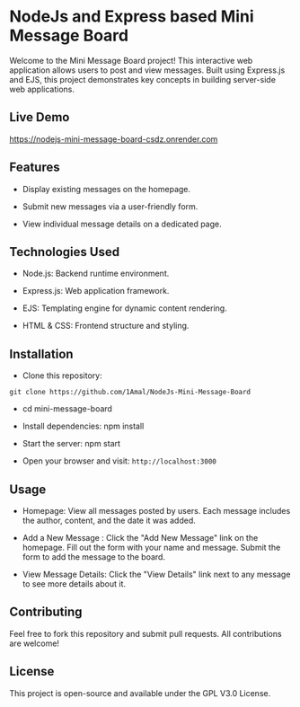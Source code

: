 # NodeJs and Express based Mini Message Board

Welcome to the Mini Message Board project! This interactive web application allows users to post and view messages. Built using Express.js and EJS, this project demonstrates key concepts in building server-side web applications.

## Live Demo

https://nodejs-mini-message-board-csdz.onrender.com

## Features

- Display existing messages on the homepage.

- Submit new messages via a user-friendly form.

- View individual message details on a dedicated page.

## Technologies Used

- Node.js: Backend runtime environment.

- Express.js: Web application framework.

- EJS: Templating engine for dynamic content rendering.

- HTML & CSS: Frontend structure and styling.

## Installation

- Clone this repository:

`
git clone https://github.com/1Amal/NodeJs-Mini-Message-Board `

- cd mini-message-board

- Install dependencies: npm install

- Start the server: npm start

- Open your browser and visit: 
`http://localhost:3000`

## Usage

- Homepage: View all messages posted by users. Each message includes the author, content, and the date it was added.

- Add a New Message : Click the "Add New Message" link on the homepage. Fill out the form with your name and message. Submit the form to add the message to the board.

- View Message Details: Click the "View Details" link next to any message to see more details about it.

## Contributing

Feel free to fork this repository and submit pull requests. All contributions are welcome!

## License

This project is open-source and available under the GPL V3.0 License.
